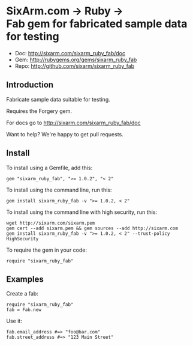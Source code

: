 # SixArm.com → Ruby → <br> Fab gem for fabricated sample data for testing

* Doc: <http://sixarm.com/sixarm_ruby_fab/doc>
* Gem: <http://rubygems.org/gems/sixarm_ruby_fab>
* Repo: <http://github.com/sixarm/sixarm_ruby_fab>
<!--HEADER-SHUT-->

## Introduction

Fabricate sample data suitable for testing.

Requires the Forgery gem.

For docs go to <http://sixarm.com/sixarm_ruby_fab/doc>

Want to help? We're happy to get pull requests.


<!--INSTALL-OPEN-->

## Install

To install using a Gemfile, add this:

    gem "sixarm_ruby_fab", ">= 1.0.2", "< 2"

To install using the command line, run this:

    gem install sixarm_ruby_fab -v ">= 1.0.2, < 2"

To install using the command line with high security, run this:

    wget http://sixarm.com/sixarm.pem
    gem cert --add sixarm.pem && gem sources --add http://sixarm.com
    gem install sixarm_ruby_fab -v ">= 1.0.2, < 2" --trust-policy HighSecurity

To require the gem in your code:

    require "sixarm_ruby_fab"

<!--INSTALL-SHUT-->


## Examples

Create a fab:

    require "sixarm_ruby_fab"
    fab = Fab.new

Use it:

    fab.email_address #=> "foo@bar.com"
    fab.street_address #=> "123 Main Street"
